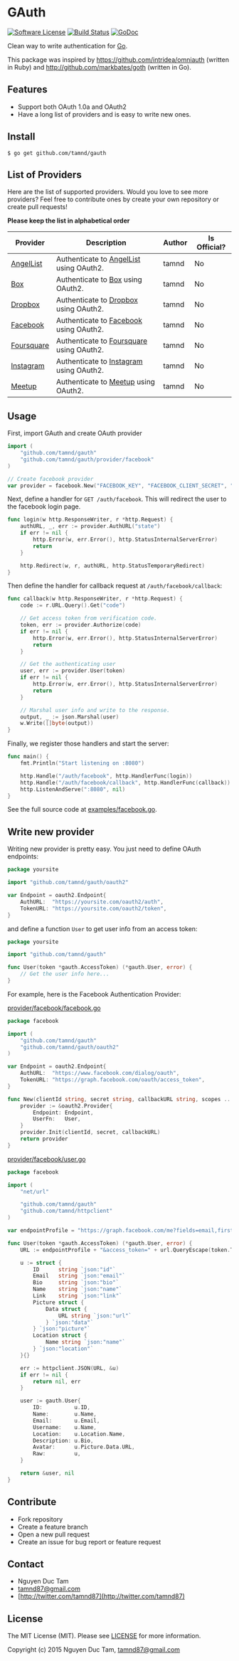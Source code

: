 # GAuth

[![Software License](https://img.shields.io/badge/license-MIT-brightgreen.svg?style=flat-square)](LICENSE.md)
[![Build Status](https://img.shields.io/travis/tamnd/gauth/master.svg?style=flat-square)](https://travis-ci.org/tamnd/gauth)
[![GoDoc](https://img.shields.io/badge/godoc-reference-blue.svg?style=flat-square)](https://godoc.org/github.com/tamnd/gauth)

Clean way to write authentication for [Go](http://www.golang.org).


This package was inspired by https://github.com/intridea/omniauth (written in Ruby) and http://github.com/markbates/goth (written in Go). 


## Features

- Support both OAuth 1.0a and OAuth2
- Have a long list of providers and is easy to write new ones.


## Install 

```
$ go get github.com/tamnd/gauth
```

## List of Providers
Here are the list of supported providers. Would you love to see more providers? Feel free to contribute ones by create your own repository or create pull requests!

**Please keep the list in alphabetical order**

| Provider | Description | Author | Is Official?
| --- | ---- | --- | ---
| [AngelList](http://github.com/tamnd/gauth/tree/master/provider/angellist) | Authenticate to [AngelList](https://angel.co) using OAuth2. | tamnd | No
| [Box](http://github.com/tamnd/gauth/tree/master/provider/box) | Authenticate to [Box](http://www.box.net) using OAuth2. | tamnd | No
| [Dropbox](http://github.com/tamnd/gauth/tree/master/provider/dropbox) | Authenticate to [Dropbox](http://www.dropbox.com) using OAuth2. | tamnd | No
| [Facebook](http://github.com/tamnd/gauth/tree/master/provider/facebook) | Authenticate to [Facebook](http://www.facebook.com) using OAuth2. | tamnd | No
| [Foursquare](http://github.com/tamnd/gauth/tree/master/provider/foursquare) | Authenticate to [Foursquare](http://ww.foursquare.com) using OAuth2. | tamnd | No
| [Instagram](http://github.com/tamnd/gauth/tree/master/provider/instagram) | Authenticate to [Instagram](http://www.instagram.com) using OAuth2. | tamnd | No
| [Meetup](http://github.com/tamnd/gauth/tree/master/provider/meetup) | Authenticate to [Meetup](http://www.meetup.com) using OAuth2. | tamnd | No

## Usage

First, import GAuth and create OAuth provider

```go
import (
	"github.com/tamnd/gauth"
	"github.com/tamnd/gauth/provider/facebook"
)

// Create facebook provider
var provider = facebook.New("FACEBOOK_KEY", "FACEBOOK_CLIENT_SECRET", "http://localhost:8080/auth/facebook/callback")
```

Next, define a handler for `GET /auth/facebook`. This will redirect the user to the facebook login page.

```go
func login(w http.ResponseWriter, r *http.Request) {
	authURL, _, err := provider.AuthURL("state")
	if err != nil {
		http.Error(w, err.Error(), http.StatusInternalServerError)
		return
	}

	http.Redirect(w, r, authURL, http.StatusTemporaryRedirect)
}
```

Then define the handler for callback request at `/auth/facebook/callback`:

```go
func callback(w http.ResponseWriter, r *http.Request) {
	code := r.URL.Query().Get("code")

	// Get access token from verification code.
	token, err := provider.Authorize(code)
	if err != nil {
		http.Error(w, err.Error(), http.StatusInternalServerError)
		return
	}

	// Get the authenticating user
	user, err := provider.User(token)
	if err != nil {
		http.Error(w, err.Error(), http.StatusInternalServerError)
		return
	}

	// Marshal user info and write to the response.
	output, _ := json.Marshal(user)
	w.Write([]byte(output))
}
```

Finally, we register those handlers and start the server: 

```go
func main() {
	fmt.Println("Start listening on :8080")

	http.Handle("/auth/facebook", http.HandlerFunc(login))
	http.Handle("/auth/facebook/callback", http.HandlerFunc(callback))
	http.ListenAndServe(":8080", nil)
}
```

See the full source code at [examples/facebook.go](https://github.com/tamnd/gauth/tree/master/examples/facebook.go).


## Write new provider 

Writing new provider is pretty easy. You just need to define OAuth endpoints:

```go
package yoursite

import "github.com/tamnd/gauth/oauth2"

var Endpoint = oauth2.Endpoint{
	AuthURL:  "https://yoursite.com/oauth2/auth",
	TokenURL: "https://yoursite.com/oauth2/token",
}
``` 

and define a function `User` to get user info from an access token: 

```go
package yoursite

import "github.com/tamnd/gauth"

func User(token *gauth.AccessToken) (*gauth.User, error) {
	// Get the user info here...
}
```

For example, here is the Facebook Authentication Provider:

[provider/facebook/facebook.go](http://www.github.com/tamnd/gauth/tree/master/provider/facebook/facebook.go)
```go
package facebook

import (
	"github.com/tamnd/gauth"
	"github.com/tamnd/gauth/oauth2"
)

var Endpoint = oauth2.Endpoint{
	AuthURL:  "https://www.facebook.com/dialog/oauth",
	TokenURL: "https://graph.facebook.com/oauth/access_token",
}

func New(clientId string, secret string, callbackURL string, scopes ...string) gauth.Provider {
	provider := &oauth2.Provider{
		Endpoint: Endpoint,
		UserFn:   User,
	}
	provider.Init(clientId, secret, callbackURL)
	return provider
}
```

[provider/facebook/user.go](http://www.github.com/tamnd/gauth/tree/master/provider/facebook/user.go)
```go
package facebook

import (
	"net/url"

	"github.com/tamnd/gauth"
	"github.com/tamnd/httpclient"
)

var endpointProfile = "https://graph.facebook.com/me?fields=email,first_name,last_name,link,bio,id,name,picture,location"

func User(token *gauth.AccessToken) (*gauth.User, error) {
	URL := endpointProfile + "&access_token=" + url.QueryEscape(token.Token)

	u := struct {
		ID      string `json:"id"`
		Email   string `json:"email"`
		Bio     string `json:"bio"`
		Name    string `json:"name"`
		Link    string `json:"link"`
		Picture struct {
			Data struct {
				URL string `json:"url"`
			} `json:"data"`
		} `json:"picture"`
		Location struct {
			Name string `json:"name"`
		} `json:"location"`
	}{}

	err := httpclient.JSON(URL, &u)
	if err != nil {
		return nil, err
	}

	user := gauth.User{
		ID:          u.ID,
		Name:        u.Name,
		Email:       u.Email,
		Username:    u.Name,
		Location:    u.Location.Name,
		Description: u.Bio,
		Avatar:      u.Picture.Data.URL,
		Raw:         u,
	}

	return &user, nil
}
```


## Contribute

- Fork repository
- Create a feature branch
- Open a new pull request
- Create an issue for bug report or feature request

## Contact

- Nguyen Duc Tam
- [tamnd87@gmail.com](mailto:tamnd87@gmail.com)
- [http://twitter.com/tamnd87](http://twitter.com/tamnd87)

## License
The MIT License (MIT). Please see [LICENSE](LICENSE) for more information.

Copyright (c) 2015 Nguyen Duc Tam, tamnd87@gmail.com

